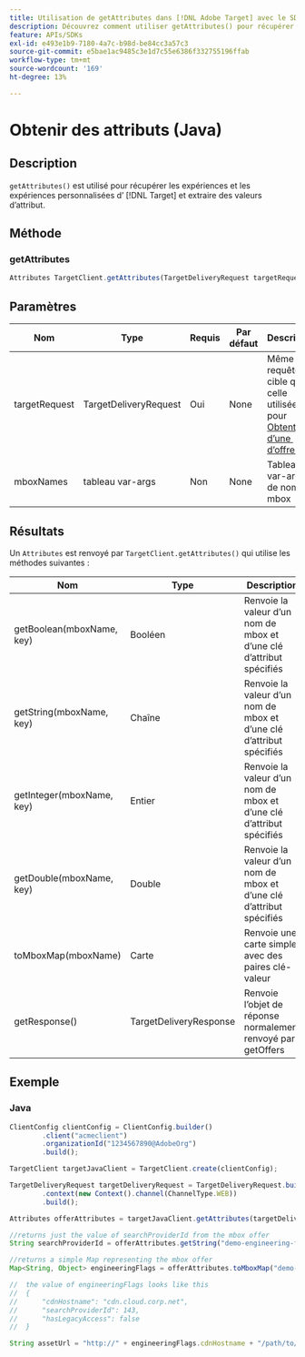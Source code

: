 ```yaml
---
title: Utilisation de getAttributes dans [!DNL Adobe Target] avec le SDK Java
description: Découvrez comment utiliser getAttributes() pour récupérer des expériences d’expérimentation et personnalisées à partir de [!DNL Target] et extraire des valeurs d’attribut.
feature: APIs/SDKs
exl-id: e493e1b9-7180-4a7c-b98d-be84cc3a57c3
source-git-commit: e5bae1ac9485c3e1d7c55e6386f332755196ffab
workflow-type: tm+mt
source-wordcount: '169'
ht-degree: 13%

---
```


# Obtenir des attributs (Java)

## Description

`getAttributes()` est utilisé pour récupérer les expériences et les expériences personnalisées d’ [!DNL Target] et extraire des valeurs d’attribut.

## Méthode

### getAttributes

```javascript {line-numbers="true"}
Attributes TargetClient.getAttributes(TargetDeliveryRequest targetRequest, String ...mboxes)
```

## Paramètres

| Nom | Type | Requis | Par défaut | Description |
| --- | --- | --- | --- | --- |
| targetRequest | TargetDeliveryRequest | Oui | None | Même requête cible que celle utilisée pour [Obtention d’une &#x200B; d’offres](get-offers.md) |
| mboxNames | tableau var-args | Non | None | Tableau var-args de noms de mbox |


## Résultats

Un `Attributes` est renvoyé par `TargetClient.getAttributes()` qui utilise les méthodes suivantes :

| Nom | Type | Description |
| --- | --- | --- |
| getBoolean(mboxName, key) | Booléen | Renvoie la valeur d’un nom de mbox et d’une clé d’attribut spécifiés |
| getString(mboxName, key) | Chaîne | Renvoie la valeur d’un nom de mbox et d’une clé d’attribut spécifiés |
| getInteger(mboxName, key) | Entier | Renvoie la valeur d’un nom de mbox et d’une clé d’attribut spécifiés |
| getDouble(mboxName, key) | Double | Renvoie la valeur d’un nom de mbox et d’une clé d’attribut spécifiés |
| toMboxMap(mboxName) | Carte | Renvoie une carte simple avec des paires clé-valeur |
| getResponse() | TargetDeliveryResponse | Renvoie l’objet de réponse normalement renvoyé par getOffers |

## Exemple

### Java

```javascript {line-numbers="true"}
ClientConfig clientConfig = ClientConfig.builder()
        .client("acmeclient")
        .organizationId("1234567890@AdobeOrg")
        .build();

TargetClient targetJavaClient = TargetClient.create(clientConfig);

TargetDeliveryRequest targetDeliveryRequest = TargetDeliveryRequest.builder()
        .context(new Context().channel(ChannelType.WEB))
        .build();

Attributes offerAttributes = targetJavaClient.getAttributes(targetDeliveryRequest, "demo-engineering-flags");

//returns just the value of searchProviderId from the mbox offer
String searchProviderId = offerAttributes.getString("demo-engineering-flags", "searchProviderId");

//returns a simple Map representing the mbox offer
Map<String, Object> engineeringFlags = offerAttributes.toMboxMap("demo-engineering-flags");

//  the value of engineeringFlags looks like this
//  {
//      "cdnHostname": "cdn.cloud.corp.net",
//      "searchProviderId": 143,
//      "hasLegacyAccess": false
//  }

String assetUrl = "http://" + engineeringFlags.cdnHostname + "/path/to/asset";
```
